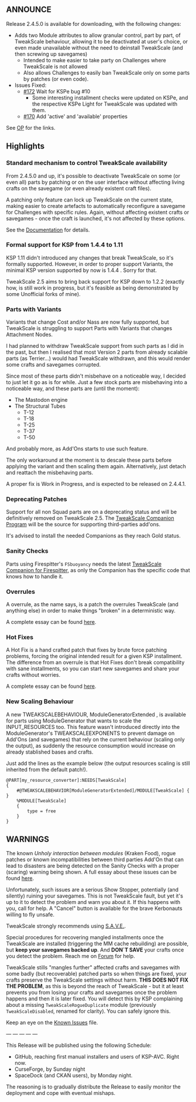 ## ANNOUNCE

Release 2.4.5.0 is available for downloading, with the following changes:

* Adds two Module attributes to allow granular control, part by part, of TweakScale behaviour, allowing it to be deactivated at user's choice, or even made unavailable  without the need to deinstall TweakScale (and then screwing up savegames)
	+ Intended to make easier to take party on Challenges where TweakScale is not allowed
	+ Also allows Challenges to easily ban TweakScale only on some parts by patches (or even code).
* Issues Fixed:
	+ [#172](https://github.com/net-lisias-ksp/TweakScale/issues/172) Wait for KSPe bug #10
		- Some interesting installment checks were updated on KSPe, and the respective KSPe Light for TweakScale was updated with them. 
	+ [#170](https://github.com/net-lisias-ksp/TweakScale/issues/170) Add 'active' and 'available' properties
	
See [OP](https://forum.kerbalspaceprogram.com/index.php?/topic/179030-*) for the links.

## Highlights

### Standard mechanism to control TweakScale availability

From 2.4.5.0 and up, it's possible to deactivate TweakScale on some (or even all) parts by patching or on the user interface without affecting living crafts on the savegame (or even already existent craft files).

A patching only feature can lock up TweakScale on the current state, making easier to create artefacts to automatically reconfigure a savegame for Challenges with specific rules. Again, without affecting existent crafts or savegames - once the craft is launched, it's not affected by these options.

See the [Documentation](https://github.com/net-lisias-ksp/TweakScale/tree/master/GameData/TweakScale/Docs) for details.


### Formal support for KSP from 1.4.4 to 1.11

KSP 1.11 didn't introduced any changes that break TweakScale, so it's formally supported. However, in order to proper support Variants, the minimal KSP version supported by now is 1.4.4 . Sorry for that.

TweakScale 2.5 aims to bring back support for KSP down to 1.2.2 (exactly how, is still work in progress, but it's feasible as being demonstrated by some Unofficial forks of mine).

### Parts with Variants

Variants that change Cost and/or Nass are now fully supported, but TweakScale is struggling to support Parts with Variants that changes Attachment Nodes.

I had planned to withdraw TweakScale support from such parts as I did in the past, but then I realised that most Version 2 parts from already scalable parts (as Terrier...) would had TweakScale withdrawn, and this would render some crafts and savegames corrupted.

Since most of these parts didn't misbehave on a noticeable way, I decided to just let it go as is for while. Just a few stock parts are misbehaving into a noticeable way, and these parts are (until the moment):

- The Mastodon engine
- The Structural Tubes
	- T-12
	- T-18
	- T-25
	- T-37
	- T-50

And probably more, as Add'Ons starts to use such feature. 

The only workaround at the moment is to descale these parts before applying the variant and then scaling them again. Alternatively, just detach and reattach the misbehaving parts.

A proper fix is Work in Progress, and is expected to be released on 2.4.4.1.

### Deprecating Patches

Support for all non Squad parts are on a deprecating status and will be definitively removed on TweakScale 2.5. The [TweakScale Companion Program](https://forum.kerbalspaceprogram.com/index.php?/topic/192216-tweakscale-companion-program-2020-1001/) will be the source for supporting third-parties add'ons.

It's advised to install the needed Companions as they reach Gold status.

### Sanity Checks

Parts using Firespitter's `FSbuoyancy` needs the latest [TweakScale Companion for Firespitter](https://forum.kerbalspaceprogram.com/index.php?/topic/192216-tweakscale-companion-program-2020-1001/), as only the Companion has the specific code that knows how to handle it.

### Overrules

A overrule, as the name says, is a patch the overrules TweakScale (and anything else) in order to make things "broken" in a deterministic way.

A complete essay can be found [here](https://forum.kerbalspaceprogram.com/index.php?/topic/179030-14-tweakscale-under-lisias-management-2434-2019-0903/&do=findComment&comment=3663098).

### Hot Fixes

A Hot Fix is a hand crafted patch that fixes by brute force patching problems, forcing the original intended result for a given KSP installment. The difference from an overrule is that Hot Fixes don't break compatibility with sane installments, so you can start new savegames and share your crafts without worries.

A complete essay can be found [here](https://forum.kerbalspaceprogram.com/index.php?/topic/179030-14-tweakscale-under-lisias-management-2434-2019-0903/&do=findComment&comment=3663098).

### New Scaling Behaviour

A new TWEAKSCALEBEHAVIOUR, ModuleGeneratorExtended , is available for parts using ModuleGenerator that wants to scale the INPUT_RESOURCES too. This feature wasn't introduced directly into the ModuleGenerator's TWEAKSCALEEXPONENTS to prevent damage on Add'Ons (and savegames) that rely on the current behaviour (scaling only the output), as suddenly the resource consumption would increase on already stablished bases and crafts.

Just add the lines as the example below (the output resources scaling is still inherited from the default patch!).

```
@PART[my_resource_converter]:NEEDS[TweakScale]
{
    #@TWEAKSCALEBEHAVIOR[ModuleGeneratorExtended]/MODULE[TweakScale] { }
    %MODULE[TweakScale]
    {
        type = free
    }
}
```

## WARNINGS

The known *Unholy interaction between modules* (Kraken Food), rogue patches or known incompatibilities between third parties Add'On that can lead to disasters are being detected on the Sanity Checks with a proper (scaring) warning being shown. A full essay about these issues can be found [here](https://forum.kerbalspaceprogram.com/index.php?/topic/179030-14-tweakscale-under-lisias-management-2434-2019-0903/).

Unfortunately, such issues are a serious Show Stopper, potentially (and silently) ruining your savegames. This is not TweakScale fault, but yet it's up to it to detect the problem and warn you about it. If this happens with you, call for help. A "Cancel" button is available for the brave Kerbonauts willing to fly unsafe.

TweakScale strongly recommends using [S.A.V.E.](https://forum.kerbalspaceprogram.com/index.php?/topic/94997-*).

Special procedures for recovering mangled installments once the TweakScale are installed (triggering the MM cache rebuilding) are possible, but **keep your savegames backed up**. And **DON`T SAVE** your crafts once you detect the problem. Reach me on [Forum](https://forum.kerbalspaceprogram.com/index.php?/topic/179030-*) for help.

TweakScale stills "mangles further" affected crafts and savegames with some badly (but recoverable) patched parts so when things are fixed, your crafts preserve the TweakScale settings without harm. **THIS DOES NOT FIX THE PROBLEM**, as this is beyond the reach of TweakScale - but it at least prevents you from losing your crafts and savegames once the problem happens and then it is later fixed. You will detect this by KSP complaining about a missing `TweakScaleRogueDuplicate` module (previously `TweakScaleDisabled`, renamed for clarity). You can safely ignore this.

Keep an eye on the [Known Issues](https://github.com/net-lisias-ksp/TweakScale/blob/master/KNOWN_ISSUES.md) file.

— — — — —

This Release will be published using the following Schedule:

* GitHub, reaching first manual installers and users of KSP-AVC. Right now.
* CurseForge, by Sunday night
* SpaceDock (and CKAN users), by Monday night.

The reasoning is to gradually distribute the Release to easily monitor the deployment and cope with eventual mishaps.
